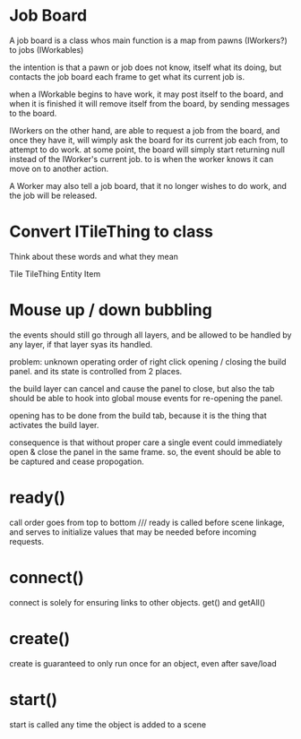 # Job Board

A job board is a class whos main function
is a map from pawns (IWorkers?) to jobs (IWorkables)

the intention is that a pawn or job does not know, itself
what its doing, but contacts the job board each frame
to get what its current job is.

when a IWorkable begins to have work, it may post itself
to the board, and when it is finished it will remove itself
from the board, by sending messages to the board.

IWorkers on the other hand, are able to request a job
from the board, and once they have it, will wimply ask
the board for its current job each from, to attempt to do
work. at some point, the board will simply start returning
null instead of the IWorker's current job. to is when the
worker knows it can move on to another action.

A Worker may also tell a job board, that it no longer
wishes to do work, and the job will be released.

# Convert ITileThing to class

Think about these words and what they mean

Tile
TileThing
Entity
Item

# Mouse up / down bubbling

the events should still go through all layers,
and be allowed to be handled by any layer, if
that layer syas its handled.

problem: unknown operating order of right click
opening / closing the build panel. and its state
is controlled from 2 places.

the build layer can cancel and cause the panel
to close, but also the tab should be able to hook
into global mouse events for re-opening the panel.

opening has to be done from the build tab, because
it is the thing that activates the build layer.

consequence is that without proper care a single
event could immediately open & close the panel in
the same frame. so, the event should be able to
be captured and cease propogation.


# ready()
call order goes from top to bottom \/\/\/
ready is called before scene linkage, and
serves to initialize values that may be
needed before incoming requests.

# connect()
connect is solely for ensuring links to
other objects. get() and getAll()

# create()
create is guaranteed to only run once for
an object, even after save/load

# start()
start is called any time the object is added
to a scene